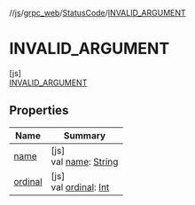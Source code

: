 //[js](../../../../index.md)/[grpc_web](../../index.md)/[StatusCode](../index.md)/[INVALID_ARGUMENT](index.md)

# INVALID_ARGUMENT

[js]\
[INVALID_ARGUMENT](index.md)

## Properties

| Name | Summary |
|---|---|
| [name](../-u-n-k-n-o-w-n/index.md#-372974862%2FProperties%2F234436643) | [js]<br>val [name](../-u-n-k-n-o-w-n/index.md#-372974862%2FProperties%2F234436643): [String](https://kotlinlang.org/api/latest/jvm/stdlib/kotlin/-string/index.html) |
| [ordinal](../-u-n-k-n-o-w-n/index.md#-739389684%2FProperties%2F234436643) | [js]<br>val [ordinal](../-u-n-k-n-o-w-n/index.md#-739389684%2FProperties%2F234436643): [Int](https://kotlinlang.org/api/latest/jvm/stdlib/kotlin/-int/index.html) |
